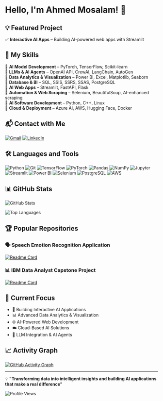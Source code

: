 # Hello, I'm Ahmed Mosalam! 👋

## 💡 Featured Project
✅ **Interactive AI Apps** – Building AI-powered web apps with Streamlit

## 🧠 My Skills

🔹 **AI Model Development** – PyTorch, TensorFlow, Scikit-learn  
🔹 **LLMs & AI Agents** – OpenAI API, CrewAI, LangChain, AutoGen  
🔹 **Data Analytics & Visualization** – Power BI, Excel, Matplotlib, Seaborn  
🔹 **Database & BI** – SQL, SSIS, SSRS, SSAS, PostgreSQL  
🔹 **AI Web Apps** – Streamlit, FastAPI, Flask  
🔹 **Automation & Web Scraping** – Selenium, BeautifulSoup, AI-enhanced scraping  
🔹 **AI Software Development** – Python, C++, Linux  
🔹 **Cloud & Deployment** – Azure AI, AWS, Hugging Face, Docker  

## 📬 Contact with Me

[![Gmail](https://img.shields.io/badge/Gmail-D14836?style=for-the-badge&logo=gmail&logoColor=white)](mailto:ahmedmosalam46@gmail.com)
[![LinkedIn](https://img.shields.io/badge/LinkedIn-0077B5?style=for-the-badge&logo=linkedin&logoColor=white)](https://www.linkedin.com/in/mosalam2/)

## 🛠️ Languages and Tools

![Python](https://img.shields.io/badge/Python-3776AB?style=for-the-badge&logo=python&logoColor=white)
![Git](https://img.shields.io/badge/Git-F05032?style=for-the-badge&logo=git&logoColor=white)
![TensorFlow](https://img.shields.io/badge/TensorFlow-FF6F00?style=for-the-badge&logo=tensorflow&logoColor=white)
![PyTorch](https://img.shields.io/badge/PyTorch-EE4C2C?style=for-the-badge&logo=pytorch&logoColor=white)
![Pandas](https://img.shields.io/badge/Pandas-150458?style=for-the-badge&logo=pandas&logoColor=white)
![NumPy](https://img.shields.io/badge/NumPy-013243?style=for-the-badge&logo=numpy&logoColor=white)
![Jupyter](https://img.shields.io/badge/Jupyter-F37626?style=for-the-badge&logo=jupyter&logoColor=white)
![Streamlit](https://img.shields.io/badge/Streamlit-FF4B4B?style=for-the-badge&logo=streamlit&logoColor=white)
![Power BI](https://img.shields.io/badge/Power%20BI-F2C811?style=for-the-badge&logo=powerbi&logoColor=black)
![Selenium](https://img.shields.io/badge/Selenium-43B02A?style=for-the-badge&logo=selenium&logoColor=white)
![PostgreSQL](https://img.shields.io/badge/PostgreSQL-316192?style=for-the-badge&logo=postgresql&logoColor=white)
![AWS](https://img.shields.io/badge/AWS-FF9900?style=for-the-badge&logo=amazonaws&logoColor=white)

## 📊 GitHub Stats

![GitHub Stats](https://github-readme-stats.vercel.app/api?username=ahmedmosalam&show_icons=true&theme=dark&hide_border=true&bg_color=0D1117)

![Top Languages](https://github-readme-stats.vercel.app/api/top-langs/?username=ahmedmosalam&layout=compact&theme=dark&hide_border=true&bg_color=0D1117)

## 🏆 Popular Repositories

### 🗣️ Speech Emotion Recognition Application
[![Readme Card](https://github-readme-stats.vercel.app/api/pin/?username=ahmedmosalam&repo=Speech_Emotion_Recognition_Application&theme=dark&hide_border=true&bg_color=0D1117)](https://github.com/ahmedmosalam/Speech_Emotion_Recognition_Application)

### 📊 IBM Data Analyst Capstone Project  
[![Readme Card](https://github-readme-stats.vercel.app/api/pin/?username=ahmedmosalam&repo=IBM_Data_Analyst_Capstone_Project&theme=dark&hide_border=true&bg_color=0D1117)](https://github.com/ahmedmosalam/IBM_Data_Analyst_Capstone_Project)

## 🎯 Current Focus

- 🤖 Building Interactive AI Applications
- 📊 Advanced Data Analytics & Visualization
- 🌐 AI-Powered Web Development
- ☁️ Cloud-Based AI Solutions
- 🔗 LLM Integration & AI Agents

## 📈 Activity Graph

[![GitHub Activity Graph](https://github-readme-activity-graph.vercel.app/graph?username=ahmedmosalam&theme=github-compact)](https://github.com/ahmedmosalam)

---

💡 **"Transforming data into intelligent insights and building AI applications that make a real difference"**

![Profile Views](https://komarev.com/ghpvc/?username=ahmedmosalam&color=brightgreen)
